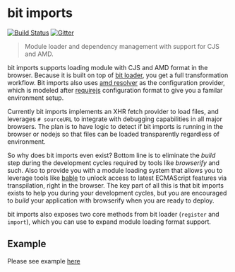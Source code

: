 bit imports
==========

[![Build Status](https://travis-ci.org/MiguelCastillo/bit-imports.svg)](https://travis-ci.org/MiguelCastillo/bit-imports)
[![Gitter](https://badges.gitter.im/Join%20Chat.svg)](https://gitter.im/MiguelCastillo/bit-imports?utm_source=badge&utm_medium=badge&utm_campaign=pr-badge&utm_content=badge)

> Module loader and dependency management with support for CJS and AMD.

bit imports supports loading module with CJS and AMD format in the browser. Because it is built on top of [bit loader](https://github.com/MiguelCastillo/bit-loader), you get a full transformation workflow. Bit imports also uses [amd resolver](https://github.com/MiguelCastillo/amd-resolver) as the configuration provider, which is modeled after [requirejs](http://requirejs.org/docs/api.html#config) configuration format to give you a familar environment setup.

Currently bit imports implements an XHR fetch provider to load files, and leverages `# sourceURL` to integrate with debugging capabilities in all major browsers. The plan is to have logic to detect if bit imports is running in the browser or nodejs so that files can be loaded transparently regardless of environment.

So why does bit imports even exist?  Bottom line is to eliminate the *build* step during the development cycles required by tools like *browserify* and such. Also to provide you with a module loading system that allows you to leverage tools like [bable](https://github.com/babel/babel) to unlock access to latest ECMAScript features via transpilation, right in the browser. The key part of all this is that bit imports exists to help you during your development cycles, but you are encouraged to *build* your application with browserify when you are ready to deploy.

bit imports also exposes two core methods from bit loader (`register` and `import`), which you can use to expand module loading format support.

## Example

Please see example [here](example)

